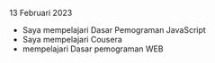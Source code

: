13 Februari 2023
- Saya mempelajari Dasar Pemograman JavaScript
- Saya mempelajari Cousera
- mempelajari Dasar pemograman WEB
